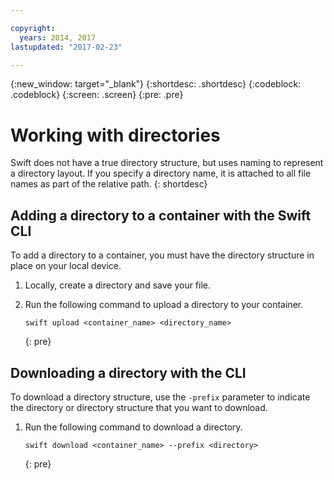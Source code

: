 ```yaml
---

copyright:
  years: 2014, 2017
lastupdated: "2017-02-23"

---
```

{:new_window: target="_blank"}
{:shortdesc: .shortdesc}
{:codeblock: .codeblock}
{:screen: .screen}
{:pre: .pre}

# Working with directories

Swift does not have a true directory structure, but uses naming to represent a directory layout. If you specify a directory name, it is attached to all file names as part of the relative path.
{: shortdesc}

## Adding a directory to a container with the Swift CLI

To add a directory to a container, you must have the directory structure in place on your local device.

1. Locally, create a directory and save your file.
2. Run the following command to upload a directory to your container.

    ```
    swift upload <container_name> <directory_name>
    ```
    {: pre}

## Downloading a directory with the CLI
To download a directory structure, use the `-prefix` parameter to indicate the directory or directory structure that you want to download.

1. Run the following command to download a directory.

    ```
    swift download <container_name> --prefix <directory>
    ```
    {: pre}
